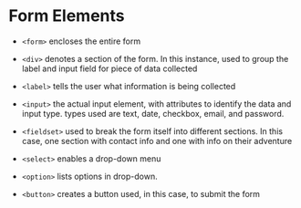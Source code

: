 # Form Elements

* `<form>`
encloses the entire form

* `<div>`
denotes a section of the form.  In this instance, used to group the label and input field for piece of data collected

* `<label>`
tells the user what information is being collected

* `<input>`
the actual input element, with attributes to identify the data and input type.  types used are text, date, checkbox, email, and password.

* `<fieldset>`
used to break the form itself into different sections.  In this case, one section with contact info and one with info on their adventure

* `<select>`
enables a drop-down menu

* `<option>`
lists options in drop-down.

* `<button>` 
creates a button used, in this case, to submit the form